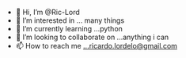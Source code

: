 - 👋 Hi, I’m @Ric-Lord
- 👀 I’m interested in ... many things
- 🌱 I’m currently learning ...python
- 💞️ I’m looking to collaborate on ...anything i can
- 📫 How to reach me ...ricardo.lordelo@gmail.com

<!---
Ric-Lord/Ric-Lord is a ✨ special ✨ repository because its `README.md` (this file) appears on your GitHub profile.
You can click the Preview link to take a look at your changes.
--->
